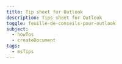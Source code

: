 ```yaml
---
title: Tip sheet for Outlook
description: Tips sheet for Outlook
toggle: feuille-de-conseils-pour-outlook
subject:
  - howTos
  - createDocument
tags:
  - msTips
---
```

